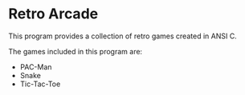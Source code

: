 # Retro Arcade

This program provides a collection of retro games created in ANSI C.

The games included in this program are:
<ul>
<li>PAC-Man
<li>Snake
<li>Tic-Tac-Toe
</ul>
